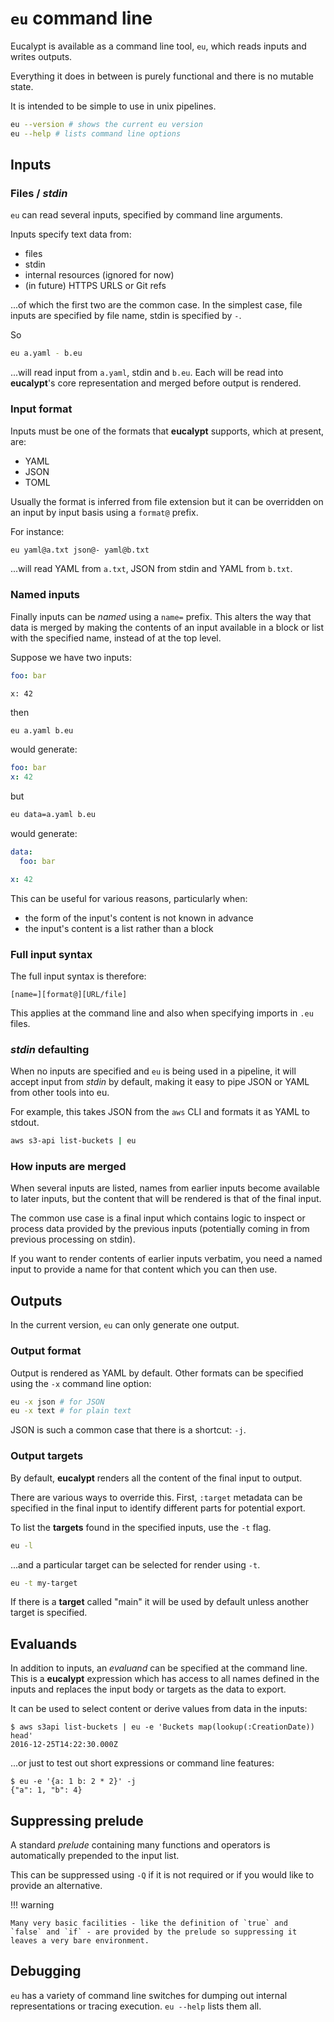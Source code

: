 # `eu` command line

Eucalypt is available as a command line tool, `eu`, which reads inputs
and writes outputs.

Everything it does in between is purely functional and there is no
mutable state.

It is intended to be simple to use in unix pipelines.

```sh
eu --version # shows the current eu version
eu --help # lists command line options
```

## Inputs

### Files / *stdin*

`eu` can read several inputs, specified by command line arguments.

Inputs specify text data from:

 - files
 - stdin
 - internal resources (ignored for now)
 - (in future) HTTPS URLS or Git refs

...of which the first two are the common case. In the simplest case,
file inputs are specified by file name, stdin is specified by `-`.

So

```sh
eu a.yaml - b.eu
```

...will read input from `a.yaml`, stdin and `b.eu`.
Each will be read into **eucalypt**'s core representation and merged
before output is rendered.

### Input format

Inputs must be one of the formats that **eucalypt** supports, which
at present, are:

 - YAML
 - JSON
 - TOML

Usually the format is inferred from file extension but it can be
overridden on an input by input basis using a `format@` prefix.

For instance:

```sh
eu yaml@a.txt json@- yaml@b.txt
```

...will read YAML from `a.txt`, JSON from stdin and YAML from `b.txt`.

### Named inputs

Finally inputs can be *named* using a `name=` prefix. This alters the
way that data is merged by making the contents of an input available
in a block or list with the specified name, instead of at the top
level.

Suppose we have two inputs:

```yaml
foo: bar
```

```eu
x: 42
```

then

```sh
eu a.yaml b.eu
```

would generate:

```yaml
foo: bar
x: 42
```

but

```sh
eu data=a.yaml b.eu
```

would generate:

```yaml
data:
  foo: bar

x: 42
```

This can be useful for various reasons, particularly when:

- the form of the input's content is not known in advance
- the input's content is a list rather than a block

### Full input syntax

The full input syntax is therefore:

```
[name=][format@][URL/file]
```

This applies at the command line and also when specifying imports in
`.eu` files.

### *stdin* defaulting

When no inputs are specified and `eu` is being used in a pipeline, it
will accept input from *stdin* by default, making it easy to pipe JSON
or YAML from other tools into eu.

For example, this takes JSON from the `aws` CLI and formats it as YAML
to stdout.

```sh
aws s3-api list-buckets | eu
```

### How inputs are merged

When several inputs are listed, names from earlier inputs become
available to later inputs, but the content that will be rendered is
that of the final input.

The common use case is a final input which contains logic to inspect
or process data provided by the previous inputs (potentially coming in
from previous processing on stdin).

If you want to render contents of earlier inputs verbatim, you need a
named input to provide a name for that content which you can then use.

## Outputs

In the current version, `eu` can only generate one output.

### Output format

Output is rendered as YAML by default. Other formats can be specified
using the `-x` command line option:

```sh
eu -x json # for JSON
eu -x text # for plain text
```

JSON is such a common case that there is a shortcut: `-j`.

### Output targets

By default, **eucalypt** renders all the content of the final input to
output.

There are various ways to override this. First, `:target` metadata can
be specified in the final input to identify different parts for
potential export.

To list the **targets** found in the specified inputs, use the `-t`
flag.

```sh
eu -l
```

...and a particular target can be selected for render using `-t`.

```sh
eu -t my-target
```

If there is a **target** called "main" it will be used by default
unless another target is specified.

## Evaluands

In addition to inputs, an *evaluand* can be specified at the command
line. This is a **eucalypt** expression which has access to all names
defined in the inputs and replaces the input body or targets as the
data to export.

It can be used to select content or derive values from data in the
inputs:

```console
$ aws s3api list-buckets | eu -e 'Buckets map(lookup(:CreationDate)) head'
2016-12-25T14:22:30.000Z
```

...or just to test out short expressions or command line features:

```console
$ eu -e '{a: 1 b: 2 * 2}' -j
{"a": 1, "b": 4}
```

## Suppressing prelude

A standard *prelude* containing many functions and operators is
automatically prepended to the input list.

This can be suppressed using `-Q` if it is not required or if you
would like to provide an alternative.

!!! warning

	Many very basic facilities - like the definition of `true` and
	`false` and `if` - are provided by the prelude so suppressing it
	leaves a very bare environment.

## Debugging

`eu` has a variety of command line switches for dumping out internal
representations or tracing execution. `eu --help` lists them all.
